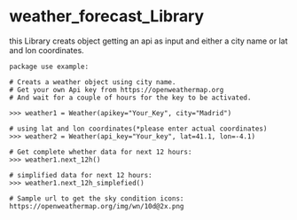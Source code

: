 # weather_forecast_Library

 this Library creats object getting an api as input
    and either a city name or lat and lon coordinates.

    package use example:

    # Creats a weather object using city name.
    # Get your own Api key from https://openweathermap.org
    # And wait for a couple of hours for the key to be activated.

    >>> weather1 = Weather(apikey="Your_Key", city="Madrid")

    # using lat and lon coordinates(*please enter actual coordinates)
    >>> weather2 = Weather(api_key="Your_key", lat=41.1, lon=-4.1)

    # Get complete whether data for next 12 hours:
    >>> weather1.next_12h()

    # simplified data for next 12 hours:
    >>> weather1.next_12h_simplefied()

    # Sample url to get the sky condition icons:
    https://openweathermap.org/img/wn/10d@2x.png
